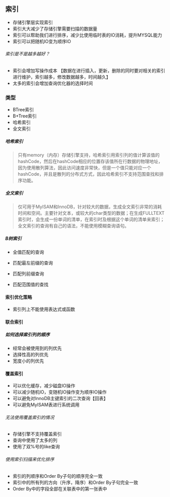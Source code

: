 ## 索引

- 存储引擎层实现索引
- 索引大大减少了存储引擎需要扫描的数据量
- 索引可以帮助我们进行排序，减少比使用临时表的IO消耗，提升MYSQL能力
- 索引可以把随机IO变为顺序IO

###### 索引是不是越多越好？

- 索引会增加写操作成本 【数据在进行插入，更新，删除的同时要对相关的索引进行维护，索引越多，修改数据越多，时间越久】
- 太多的索引会增加查询优化器的选择时间

### 类型
- BTree索引
- B+Tree索引
- 哈希索引
- 全文索引


##### 哈希索引
> 只有memory（内存）存储引擎支持，哈希索引用索引列的值计算该值的hashCode，然后在hashCode相应的位置存该值所在行数据的物理地址，因为使用散列算法，因此访问速度非常快，但是一个值只能对应一个hashCode，并且是散列的分布式方式，因此哈希索引不支持范围查找和排序功能。

##### 全文索引
> 仅可用于MyISAM和InnoDB，针对较大的数据，生成全文索引非常的消耗时间和空间。主要针对文本，或较大的char类型的数据；在生成FULLTEXT索引时，会生成一份单词的清单，在索引时及根据这个单词的清单来索引；全文索引的查询有自己的语法，不能使用模糊查询语句。


##### B树索引
- 全值匹配的查询

- 匹配最左前缀的查询

- 匹配列前缀查询

- 匹配范围值的查找


#### 索引优化策略
- 索引列上不能使用表达式或函数



#### 联合索引
##### 如何选择索引列的顺序

- 经常会被使用到的列优先
- 选择性高的列优先
- 宽度小的列优先


#### 覆盖索引

- 可以优化缓存，减少磁盘IO操作
- 可以减少随机IO，变随机IO操作变为顺序IO操作
- 可以避免对InnoDB主键索引的二次查询【回表】
- 可以避免MyISAM表进行系统调用

###### 无法使用覆盖索引的情况
- 存储引擎不支持覆盖索引
- 查询中使用了太多的列
- 使用了双%号的like查询

###### 使用索引扫描来优化排序
- 索引的列顺序和Order By子句的顺序完全一致
- 索引中的所有列的方向（升序，降序）和Order By子句完全一致
- Order By中的字段全部在关联表中的第一张表中
